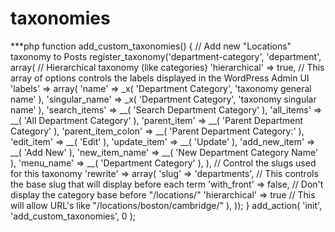 # taxonomies

***php
function add_custom_taxonomies() {
  // Add new "Locations" taxonomy to Posts
  register_taxonomy('department-category', 'department', array(
    // Hierarchical taxonomy (like categories)
    'hierarchical' => true,
    // This array of options controls the labels displayed in the WordPress Admin UI
    'labels' => array(
      'name' => _x( 'Department Category', 'taxonomy general name' ),
      'singular_name' => _x( 'Department Category', 'taxonomy singular name' ),
      'search_items' =>  __( 'Search Department Category' ),
      'all_items' => __( 'All Department Category' ),
      'parent_item' => __( 'Parent Department Category' ),
      'parent_item_colon' => __( 'Parent Department Category:' ),
      'edit_item' => __( 'Edit' ),
      'update_item' => __( 'Update' ),
      'add_new_item' => __( 'Add New' ),
      'new_item_name' => __( 'New Department Category Name' ),
      'menu_name' => __( 'Department Category' ),
    ),
    // Control the slugs used for this taxonomy
    'rewrite' => array(
      'slug' => 'departments', // This controls the base slug that will display before each term
      'with_front' => false, // Don't display the category base before "/locations/"
      'hierarchical' => true // This will allow URL's like "/locations/boston/cambridge/"
    ),
  ));
}
add_action( 'init', 'add_custom_taxonomies', 0 );
